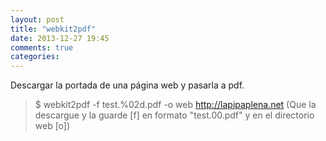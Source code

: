```yaml
---
layout: post
title: "webkit2pdf"
date: 2013-12-27 19:45
comments: true
categories: 
---
```

Descargar la portada de una página web y pasarla a pdf.

>$ webkit2pdf -f test.%02d.pdf -o web http://lapipaplena.net (Que la descargue y la guarde [f] en formato "test.00.pdf" y en el directorio web [o])


